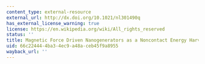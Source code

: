 ```yaml
---
content_type: external-resource
external_url: http://dx.doi.org/10.1021/nl301490q
has_external_license_warning: true
license: https://en.wikipedia.org/wiki/All_rights_reserved
status: ''
title: Magnetic Force Driven Nanogenerators as a Noncontact Energy Harvester and Sensor
uid: 66c22444-4ba3-4ec9-a48a-ceb45f9a8955
wayback_url: ''
---
```

